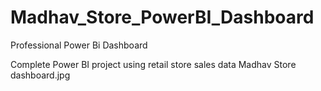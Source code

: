 # Madhav_Store_PowerBI_Dashboard
Professional Power Bi Dashboard

Complete Power BI project using retail store sales data
Madhav Store dashboard.jpg

